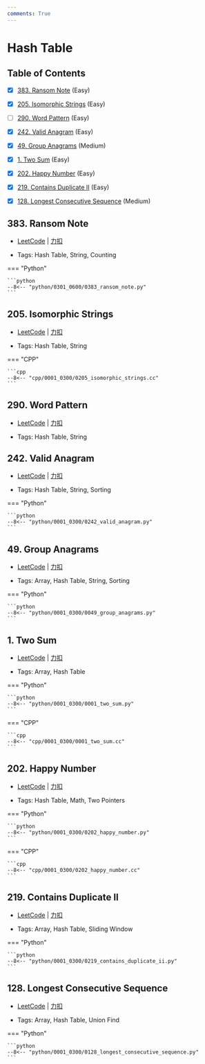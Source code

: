 ```yaml
---
comments: True
---
```


# Hash Table

## Table of Contents

- [x] [383. Ransom Note](#383-ransom-note) (Easy)
- [x] [205. Isomorphic Strings](#205-isomorphic-strings) (Easy)
- [ ] [290. Word Pattern](#290-word-pattern) (Easy)
- [x] [242. Valid Anagram](#242-valid-anagram) (Easy)
- [x] [49. Group Anagrams](#49-group-anagrams) (Medium)
- [x] [1. Two Sum](#1-two-sum) (Easy)
- [x] [202. Happy Number](#202-happy-number) (Easy)
- [x] [219. Contains Duplicate II](#219-contains-duplicate-ii) (Easy)
- [x] [128. Longest Consecutive Sequence](#128-longest-consecutive-sequence) (Medium)


## 383. Ransom Note

-    [LeetCode](https://leetcode.com/problems/ransom-note/) | [力扣](https://leetcode.cn/problems/ransom-note/)

-   Tags: Hash Table, String, Counting

=== "Python"

    ```python
    --8<-- "python/0301_0600/0383_ransom_note.py"
    ```



## 205. Isomorphic Strings

-    [LeetCode](https://leetcode.com/problems/isomorphic-strings/) | [力扣](https://leetcode.cn/problems/isomorphic-strings/)

-   Tags: Hash Table, String

=== "CPP"

    ```cpp
    --8<-- "cpp/0001_0300/0205_isomorphic_strings.cc"
    ```



## 290. Word Pattern

-    [LeetCode](https://leetcode.com/problems/word-pattern/) | [力扣](https://leetcode.cn/problems/word-pattern/)

-   Tags: Hash Table, String



## 242. Valid Anagram

-    [LeetCode](https://leetcode.com/problems/valid-anagram/) | [力扣](https://leetcode.cn/problems/valid-anagram/)

-   Tags: Hash Table, String, Sorting

=== "Python"

    ```python
    --8<-- "python/0001_0300/0242_valid_anagram.py"
    ```



## 49. Group Anagrams

-    [LeetCode](https://leetcode.com/problems/group-anagrams/) | [力扣](https://leetcode.cn/problems/group-anagrams/)

-   Tags: Array, Hash Table, String, Sorting

=== "Python"

    ```python
    --8<-- "python/0001_0300/0049_group_anagrams.py"
    ```



## 1. Two Sum

-    [LeetCode](https://leetcode.com/problems/two-sum/) | [力扣](https://leetcode.cn/problems/two-sum/)

-   Tags: Array, Hash Table

=== "Python"

    ```python
    --8<-- "python/0001_0300/0001_two_sum.py"
    ```

=== "CPP"

    ```cpp
    --8<-- "cpp/0001_0300/0001_two_sum.cc"
    ```



## 202. Happy Number

-    [LeetCode](https://leetcode.com/problems/happy-number/) | [力扣](https://leetcode.cn/problems/happy-number/)

-   Tags: Hash Table, Math, Two Pointers

=== "Python"

    ```python
    --8<-- "python/0001_0300/0202_happy_number.py"
    ```

=== "CPP"

    ```cpp
    --8<-- "cpp/0001_0300/0202_happy_number.cc"
    ```



## 219. Contains Duplicate II

-    [LeetCode](https://leetcode.com/problems/contains-duplicate-ii/) | [力扣](https://leetcode.cn/problems/contains-duplicate-ii/)

-   Tags: Array, Hash Table, Sliding Window

=== "Python"

    ```python
    --8<-- "python/0001_0300/0219_contains_duplicate_ii.py"
    ```



## 128. Longest Consecutive Sequence

-    [LeetCode](https://leetcode.com/problems/longest-consecutive-sequence/) | [力扣](https://leetcode.cn/problems/longest-consecutive-sequence/)

-   Tags: Array, Hash Table, Union Find

=== "Python"

    ```python
    --8<-- "python/0001_0300/0128_longest_consecutive_sequence.py"
    ```
